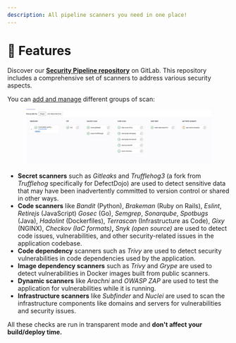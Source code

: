 ```yaml
---
description: All pipeline scanners you need in one place!
---
```


# 🔘 Features

Discover our [**Security Pipeline repository**](https://gitlab.com/whitespots-public/pipelines) on GitLab. This repository includes a comprehensive set of scanners to address various security aspects.

You can [add and manage](install/) different groups of scan:

<figure><img src="../.gitbook/assets/image (40).png" alt=""><figcaption></figcaption></figure>

* **Secret scanners** such as _Gitleaks_ and _Trufflehog3_ (a fork from _Trufflehog_ specifically for DefectDojo) are used to detect sensitive data that may have been inadvertently committed to version control or shared in other ways.
* **Code scanners** like _Bandit_ (Python), _Brakeman_ (Ruby on Rails), _Eslint_, _Retirejs_ (JavaScript) _Gosec_ (Go), _Semgrep_, _Sonarqube_, _Spotbugs_ (Java), _Hadolint_ (Dockerfiles), _Terrascan_ (Infrastructure as Code), _Gixy_ (NGINX), _Checkov (IaC formats)_**,**  _Snyk (_open source_)_ are used to detect code issues, vulnerabilities, and other security-related issues in the application codebase.
* **Code dependency** scanners such as _Trivy_ are used to detect security vulnerabilities in code dependencies used by the application.
* **Image dependency scanners** such as _Trivy_ and _Grype_ are used to detect vulnerabilities in Docker images built from public scanners.
* **Dynamic scanners** like _Arachni_ and _OWASP ZAP_ are used to test the application for vulnerabilities while it is running.
* **Infrastructure scanners** like _Subfinder_ and _Nuclei_ are used to scan the infrastructure components like domains and servers for vulnerabilities and security issues.

All these checks are run in transparent mode and **don't affect your build/deploy time.**
